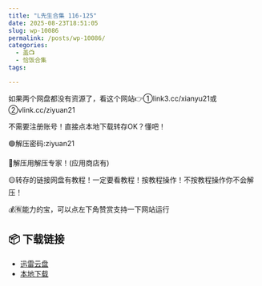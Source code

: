 ```yaml
---
title: "L先生合集 116-125"
date: 2025-08-23T18:51:05
slug: wp-10086
permalink: /posts/wp-10086/
categories:
  - 盖📺
  - 恰饭合集
tags:

---
```


如果两个网盘都没有资源了，看这个网站👉①link3.cc/xianyu21或②vlink.cc/ziyuan21

不需要注册账号！直接点本地下载转存OK？懂吧！

🟢解压密码:ziyuan21

🔵解压用解压专家！(应用商店有)

🟡转存的链接网盘有教程！一定要看教程！按教程操作！不按教程操作你不会解压！

💰🈶能力的宝，可以点左下角赞赏支持一下网站运行

## 📦 下载链接
- [迅雷云盘](https://blziyuan21.com/pay-download/10086?key=9dbc0d3ae0&down_id=0)
- [本地下载](https://blziyuan21.com/pay-download/10086?key=9dbc0d3ae0&down_id=1)


